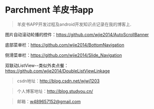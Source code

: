 # Parchment 羊皮书app
> 羊皮书APP开发过程及android开发知识点记录在我的博客上.

图片自动滚动轮播的控件：https://github.com/wjie2014/AutoScrollBanner

底部菜单栏：https://github.com/wjie2014/BottomNavigation

侧滑菜单栏：https://github.com/wjie2014/Slide_Navigation

双联动ListView--类似外卖点餐：https://github.com/wjie2014/DoubleListViewLinkage

> csdn地址：http://blog.csdn.net/wjwj1203

> 个人博客地址：http://blog.studyou.cn/

> 邮箱：w489657152@gmail.com

